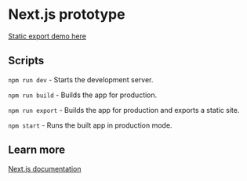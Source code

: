 # Next.js prototype

[Static export demo here](https://nextjs-prototype.now.sh/)

## Scripts

`npm run dev` - Starts the development server.

`npm run build` - Builds the app for production.

`npm run export` - Builds the app for production and exports a static site.

`npm start` - Runs the built app in production mode.

## Learn more

[Next.js documentation](https://nextjs.org/docs)
